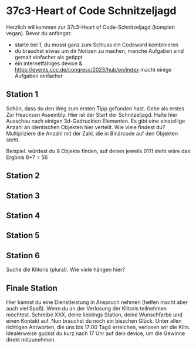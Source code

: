 # 37c3-Heart of Code Schnitzeljagd

Herzlich willkommen zur 37c3-Heart of Code-Schnitzeljagd (komplett vegan). Bevor du anfängst: 
- starte bei 1, du musst ganz zum Schluss ein Codeword kombinieren
- du brauchst etwas um dir Notizen zu machen, manche Aufgaben sind gemalt einfacher als getippt
- ein internetfähiges device & https://events.ccc.de/congress/2023/hub/en/index macht einige Aufgaben einfacher

## Station 1
Schön, dass du den Weg zum ersten Tipp gefunden hast. Gehe als erstes Zur Heacksen Assembly. Hier ist der Start der Schnitzeljagd. Halte hier Ausschau nach einigen 3d-Gedruckten Elementen. Es gibt eine einstellige Anzahl an identischen Objekten hier verteilt. Wie viele findest du? Multipliziere die Anzahl mit der Zahl, die in Binärcode auf den Objekten steht.

Beispiel. würdest du 8 Objekte finden, auf denen jeweils 0111 steht wäre das Ergbnis 8*7 = 56

##  Station 2

##  Station 3

##  Station 4

##  Station 5

##  Station 6
Suche die Klitoris (plural). Wie viele hängen hier?

##  Finale Station 
Hier kannst du eine Dienstleistung in Anspruch nehmen (helfen macht aber auch viel Spaß). Wenn du an der Verlosung der Klitoris teilnehmen möchtest. Schreibe XXX, deine lieblings Station, deine Wunschfarbe und einen Kontakt auf. Nun brauchst du noch ein bisschen Glück. Unter allen richtigen Antworten, die uns bis 17:00 Tag4 erreichen, verlosen wir die Klits. Idealerweise guckst du kurz nach 17 Uhr auf dein device, um die Gewinne direkt mitzunehmen.

